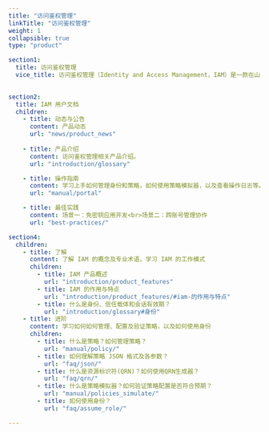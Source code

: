 ```yaml
---
title: "访问鉴权管理"
linkTitle: "访问鉴权管理"
weight: 1
collapsible: true
type: "product"

section1:
  title: 访问鉴权管理
  vice_title: 访问鉴权管理（Identity and Access Management，IAM）是一款在山河平台上提供身份识别和访问控制的 Web 服务。通过使用 IAM 来统一管理和控制接入实体的认证和授权，能更安全地自主管控本账户下的任意资源访问权限。
  

section2:
  title: IAM 用户文档
  children:
    - title: 动态与公告
      content: 产品动态
      url: "news/product_news"
  
    - title: 产品介绍
      content: 访问鉴权管理相关产品介绍。
      url: "introduction/glossary"

    - title: 操作指南
      content: 学习上手如何管理身份和策略，如何使用策略模拟器，以及查看操作日志等。
      url: "manual/portal"

    - title: 最佳实践
      content: 场景一：免密钥应用开发<br>场景二：跨账号管理协作
      url: "best-practices/"

section4:
  children:
    - title: 了解
      content: 了解 IAM 的概念及专业术语，学习 IAM 的工作模式
      children:
        - title: IAM 产品概述
          url: "introduction/product_features"
        - title: IAM 的作用与特点
          url: "introduction/product_features/#iam-的作用与特点"
        - title: 什么是身份、信任载体和会话有效期？
          url: "introduction/glossary#身份"
    - title: 进阶
      content: 学习如何如何管理、配置及验证策略，以及如何使用身份
      children:
        - title: 什么是策略？如何管理策略？
          url: "manual/policy/"
        - title: 如何理解策略 JSON 格式及各参数？
          url: "faq/json/"
        - title: 什么是资源标识符(QRN)？如何使用QRN生成器？
          url: "faq/qrn/"
        - title: 什么是策略模拟器？如何验证策略配置是否符合预期？
          url: "manual/policies_simulate/"
        - title: 如何使用身份？
          url: "faq/assume_role/"

---
```



<!-- type: "product" 这个参数表明这是一个产品index页面 -->
<!-- section1 为产品index页面 主标题 副标题 video  video_img为视频图片  -->
<!-- section2 为产品index页面 第一个大块的用户文档配置  -->
<!-- section3 为产品index页面 第二个大块的开发者文档配置  -->
<!-- section4 为产品index页面 第三个大块的学习路径配置  -->
